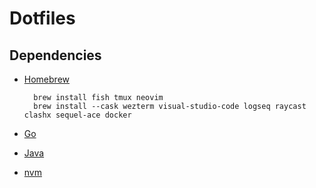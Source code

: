# Dotfiles

## Dependencies

- [Homebrew](https://brew.sh/)
        
        brew install fish tmux neovim
        brew install --cask wezterm visual-studio-code logseq raycast clashx sequel-ace docker

- [Go](https://go.dev/dl/)
- [Java](https://www.oracle.com/java/technologies/downloads/#jdk18-mac)
- [nvm](https://github.com/nvm-sh/nvm)

